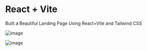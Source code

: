 # React + Vite

Built a Beautiful Landing Page Using React+Vite and Tailwind CSS

![image](https://github.com/Arshad-Khan-12/Abstract/assets/121614052/cb457a50-312a-4da3-bf83-d309b89ccd4b)

![image](https://github.com/Arshad-Khan-12/Abstract/assets/121614052/60e695ca-84f6-4cb8-a696-c8edf39ba668)
